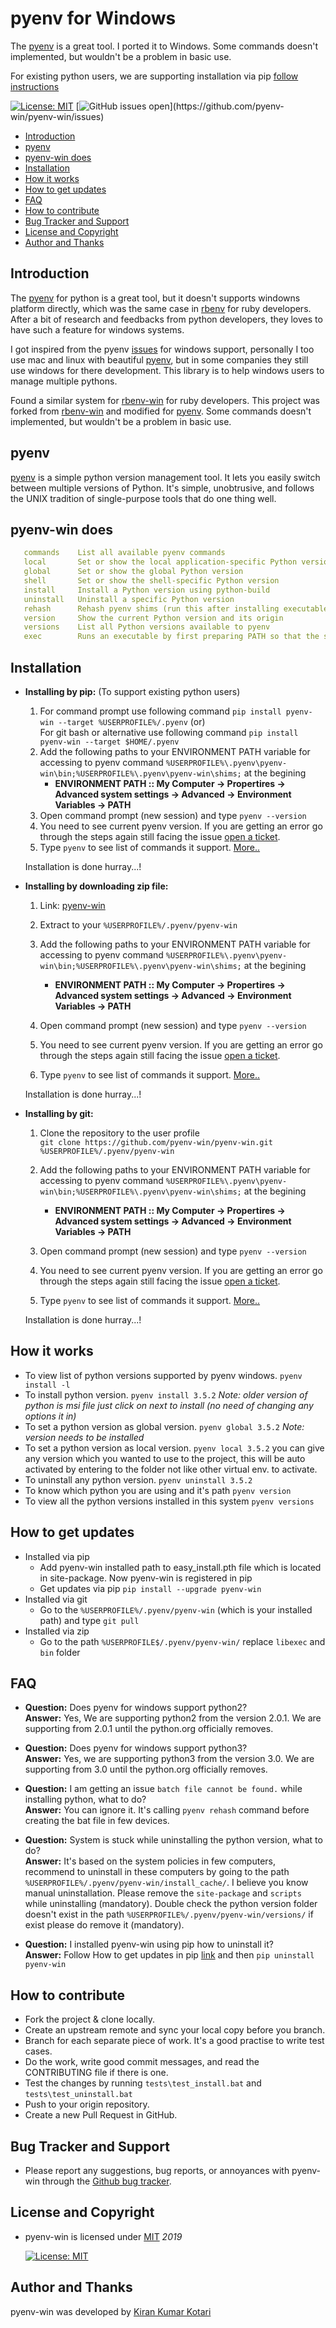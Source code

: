 # pyenv for Windows

The [pyenv][1] is a great tool. I ported it to Windows. Some commands doesn't implemented, but wouldn't be a problem in basic use.

For existing python users, we are supporting installation via pip [follow instructions](#installation)

[![License: MIT](https://img.shields.io/badge/License-MIT-yellow.svg)](https://opensource.org/licenses/MIT)
[![GitHub issues open](https://img.shields.io/github/issues/pyenv-win/pyenv-win.svg?)](https://github.com/pyenv-win/pyenv-win/issues)

- [Introduction](#introduction)
- [pyenv](#pyenv)
- [pyenv-win does](#pyenv-win-does)
- [Installation](#installation)
- [How it works](#how-it-works)
- [How to get updates](#how-to-get-updates)
- [FAQ](#faq)
- [How to contribute](#how-to-contribute)
- [Bug Tracker and Support](#bug-tracker-and-support)
- [License and Copyright](#license-and-copyright)
- [Author and Thanks](#author-and-thanks)

## Introduction

The [pyenv][1] for python is a great tool, but it doesn't supports windowns platform directly, which was the same case in [rbenv][2] for ruby developers. After a bit of research and feedbacks from python developers, they loves to have such a feature for windows systems.

I got inspired from the pyenv [issues][4] for windows support, personally I too use mac and linux with beautiful [pyenv][1], but in some companies they still use windows for there development. This library is to help windows users to manage multiple pythons.

Found a similar system for [rbenv-win][3] for ruby developers. This project was forked from [rbenv-win][3] and modified for [pyenv][1]. Some commands doesn't implemented, but wouldn't be a problem in basic use.

## pyenv

[pyenv][1] is a simple python version management tool. It lets you easily switch between multiple versions of Python. It's simple, unobtrusive, and follows the UNIX tradition of single-purpose tools that do one thing well.

## pyenv-win does

```yml
   commands    List all available pyenv commands
   local       Set or show the local application-specific Python version
   global      Set or show the global Python version
   shell       Set or show the shell-specific Python version
   install     Install a Python version using python-build
   uninstall   Uninstall a specific Python version
   rehash      Rehash pyenv shims (run this after installing executables)
   version     Show the current Python version and its origin
   versions    List all Python versions available to pyenv
   exec        Runs an executable by first preparing PATH so that the selected Python
```

## Installation

- **Installing by pip:** (To support existing python users)

   1. For command prompt use following command `pip install pyenv-win --target %USERPROFILE%/.pyenv` (or)  
For git bash or alternative use following command `pip install pyenv-win --target $HOME/.pyenv`
   2. Add the following paths to your ENVIRONMENT PATH variable for accessing to pyenv command
`%USERPROFILE%\.pyenv\pyenv-win\bin;%USERPROFILE%\.pyenv\pyenv-win\shims;` at the begining
      - __ENVIRONMENT PATH :: My Computer -> Propertires -> Advanced system settings -> Advanced -> Environment Variables -> PATH__
   3. Open command prompt (new session) and type `pyenv --version`
   4. You need to see current pyenv version. If you are getting an error go through the steps again still facing the issue [open a ticket](https://github.com/pyenv-win/pyenv-win/issues).
   5. Type `pyenv` to see list of commands it support. [More..](#how-it-works)

   Installation is done hurray...!

- **Installing by downloading zip file:**

   1. Link: [pyenv-win](https://github.com/pyenv-win/pyenv-win/archive/master.zip)
   2. Extract to your `%USERPROFILE%/.pyenv/pyenv-win`
   3. Add the following paths to your ENVIRONMENT PATH variable for accessing to pyenv command
`%USERPROFILE%\.pyenv\pyenv-win\bin;%USERPROFILE%\.pyenv\pyenv-win\shims;` at the begining
       - __ENVIRONMENT PATH :: My Computer -> Propertires -> Advanced system settings -> Advanced -> Environment Variables -> PATH__

   4. Open command prompt (new session) and type `pyenv --version`
   5. You need to see current pyenv version. If you are getting an error go through the steps again still facing the issue [open a ticket](https://github.com/pyenv-win/pyenv-win/issues).
   6. Type `pyenv` to see list of commands it support. [More..](#how-it-works)

   Installation is done hurray...!

- **Installing by git:**

   1. Clone the repository to the user profile  
`git clone https://github.com/pyenv-win/pyenv-win.git %USERPROFILE%/.pyenv/pyenv-win`
   2. Add the following paths to your ENVIRONMENT PATH variable for accessing to pyenv command
`%USERPROFILE%\.pyenv\pyenv-win\bin;%USERPROFILE%\.pyenv\pyenv-win\shims;` at the begining
       - __ENVIRONMENT PATH :: My Computer -> Propertires -> Advanced system settings -> Advanced -> Environment Variables -> PATH__

   3. Open command prompt (new session) and type `pyenv --version`
   4. You need to see current pyenv version. If you are getting an error go through the steps again still facing the issue [open a ticket](https://github.com/pyenv-win/pyenv-win/issues).
   5. Type `pyenv` to see list of commands it support. [More..](#how-it-works)

   Installation is done hurray...!

## How it works

- To view list of python versions supported by pyenv windows. `pyenv install -l`
- To install python version.  `pyenv install 3.5.2` _Note: older version of python is msi file just click on next to install (no need of changing any options it in)_
- To set a python version as global version. `pyenv global 3.5.2` _Note: version needs to be installed_
- To set a python version as local version. `pyenv local 3.5.2` you can give any version which you wanted to use to the project, this will be auto activated by entering to the folder not like other virtual env. to activate.
- To uninstall any python version. `pyenv uninstall 3.5.2`
- To know which python you are using and it's path `pyenv version`
- To view all the python versions installed in this system `pyenv versions`

## How to get updates

- Installed via pip
   - Add pyenv-win installed path to easy_install.pth file which is located in site-package. Now pyenv-win is registered in pip 
   - Get updates via pip `pip install --upgrade pyenv-win`
- Installed via git
   - Go to the `%USERPROFILE%/.pyenv/pyenv-win` (which is your installed path) and type `git pull`
- Installed via zip
   - Go to the path `%USERPROFILE$/.pyenv/pyenv-win/` replace `libexec` and `bin` folder 

## FAQ

- **Question:** Does pyenv for windows support python2?  
 **Answer:** Yes, We are supporting python2 from the version 2.0.1. We are supporting from 2.0.1 until the python.org officially removes.

- **Question:** Does pyenv for windows support python3?  
 **Answer:** Yes, we are supporting python3 from the version 3.0. We are supporting from 3.0 until the python.org officially removes.

- **Question:** I am getting an issue `batch file cannot be found.` while installing python, what to do?  
  **Answer:** You can ignore it. It's calling `pyenv rehash` command before creating the bat file in few devices.

- **Question:** System is stuck while uninstalling the python version, what to do?  
  **Answer:** It's based on the system policies in few computers, recommend to uninstall in these computers by going to the path `%USERPROFILE%/.pyenv/pyenv-win/install_cache/`. I believe you know manual uninstallation. Please remove the `site-package` and `scripts` while uninstalling (mandatory). Double check the python version folder doesn't exist in the path `%USERPROFILE%/.pyenv/pyenv-win/versions/` if exist please do remove it (mandatory).

- **Question:** I installed pyenv-win using pip how to uninstall it?  
  **Answer:** Follow How to get updates in pip [link](#how-to-get-updates) and then `pip uninstall pyenv-win`

## How to contribute

- Fork the project & clone locally.
- Create an upstream remote and sync your local copy before you branch.
- Branch for each separate piece of work. It's a good practise to write test cases.
- Do the work, write good commit messages, and read the CONTRIBUTING file if there is one.
- Test the changes by running `tests\test_install.bat` and `tests\test_uninstall.bat`
- Push to your origin repository.
- Create a new Pull Request in GitHub.

## Bug Tracker and Support

- Please report any suggestions, bug reports, or annoyances with pyenv-win through the [Github bug tracker](https://github.com/pyenv-win/pyenv-win/issues).

## License and Copyright

- pyenv-win is licensed under [MIT](http://opensource.org/licenses/mit-license.php) *2019*

   [![License: MIT](https://img.shields.io/badge/License-MIT-yellow.svg)](https://opensource.org/licenses/MIT)

## Author and Thanks

pyenv-win was developed by [Kiran Kumar Kotari](https://github.com/kirankotari)

[1]: https://github.com/pyenv/pyenv
[2]: https://github.com/rbenv/rbenv
[3]: https://github.com/nak1114/rbenv-win
[4]: https://github.com/pyenv/pyenv/issues/62

